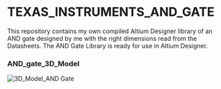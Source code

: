 # TEXAS_INSTRUMENTS_AND_GATE
This repository contains my own compiled Altium Designer library of an AND gate designed by me with the right dimensions read from the Datasheets. The AND Gate Library is ready for use in Altium Designer.

### AND_gate_3D_Model
![3D_Model_AND Gate](https://user-images.githubusercontent.com/57021975/92031357-61b33800-ed60-11ea-838a-1a907673781e.JPG)
